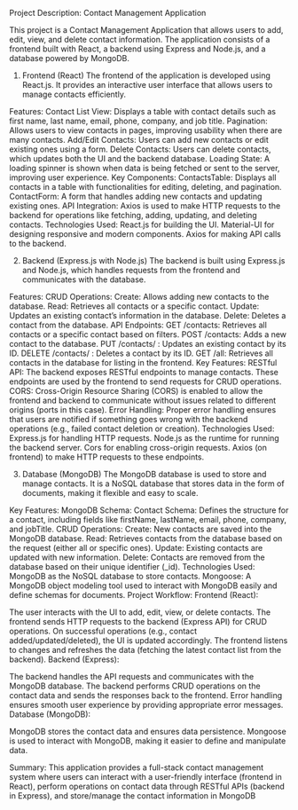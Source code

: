 Project Description: Contact Management Application


This project is a Contact Management Application that allows users to add, edit, view, and delete contact information. The application consists of a frontend built with React, a backend using Express and Node.js, and a database powered by MongoDB.



1. Frontend (React)
The frontend of the application is developed using React.js. It provides an interactive user interface that allows users to manage contacts efficiently.

Features:
Contact List View: Displays a table with contact details such as first name, last name, email, phone, company, and job title.
Pagination: Allows users to view contacts in pages, improving usability when there are many contacts.
Add/Edit Contacts: Users can add new contacts or edit existing ones using a form.
Delete Contacts: Users can delete contacts, which updates both the UI and the backend database.
Loading State: A loading spinner is shown when data is being fetched or sent to the server, improving user experience.
Key Components:
ContactsTable: Displays all contacts in a table with functionalities for editing, deleting, and pagination.
ContactForm: A form that handles adding new contacts and updating existing ones.
API Integration: Axios is used to make HTTP requests to the backend for operations like fetching, adding, updating, and deleting contacts.
Technologies Used:
React.js for building the UI.
Material-UI for designing responsive and modern components.
Axios for making API calls to the backend.



2. Backend (Express.js with Node.js)
The backend is built using Express.js and Node.js, which handles requests from the frontend and communicates with the database.

Features:
CRUD Operations:
Create: Allows adding new contacts to the database.
Read: Retrieves all contacts or a specific contact.
Update: Updates an existing contact’s information in the database.
Delete: Deletes a contact from the database.
API Endpoints:
GET /contacts: Retrieves all contacts or a specific contact based on filters.
POST /contacts: Adds a new contact to the database.
PUT /contacts/
: Updates an existing contact by its ID.
DELETE /contacts/
: Deletes a contact by its ID.
GET /all: Retrieves all contacts in the database for listing in the frontend.
Key Features:
RESTful API: The backend exposes RESTful endpoints to manage contacts. These endpoints are used by the frontend to send requests for CRUD operations.
CORS: Cross-Origin Resource Sharing (CORS) is enabled to allow the frontend and backend to communicate without issues related to different origins (ports in this case).
Error Handling: Proper error handling ensures that users are notified if something goes wrong with the backend operations (e.g., failed contact deletion or creation).
Technologies Used:
Express.js for handling HTTP requests.
Node.js as the runtime for running the backend server.
Cors for enabling cross-origin requests.
Axios (on frontend) to make HTTP requests to these endpoints.


3. Database (MongoDB)
The MongoDB database is used to store and manage contacts. It is a NoSQL database that stores data in the form of documents, making it flexible and easy to scale.

Key Features:
MongoDB Schema:
Contact Schema: Defines the structure for a contact, including fields like firstName, lastName, email, phone, company, and jobTitle.
CRUD Operations:
Create: New contacts are saved into the MongoDB database.
Read: Retrieves contacts from the database based on the request (either all or specific ones).
Update: Existing contacts are updated with new information.
Delete: Contacts are removed from the database based on their unique identifier (_id).
Technologies Used:
MongoDB as the NoSQL database to store contacts.
Mongoose: A MongoDB object modeling tool used to interact with MongoDB easily and define schemas for documents.
Project Workflow:
Frontend (React):

The user interacts with the UI to add, edit, view, or delete contacts.
The frontend sends HTTP requests to the backend (Express API) for CRUD operations.
On successful operations (e.g., contact added/updated/deleted), the UI is updated accordingly.
The frontend listens to changes and refreshes the data (fetching the latest contact list from the backend).
Backend (Express):

The backend handles the API requests and communicates with the MongoDB database.
The backend performs CRUD operations on the contact data and sends the responses back to the frontend.
Error handling ensures smooth user experience by providing appropriate error messages.
Database (MongoDB):

MongoDB stores the contact data and ensures data persistence.
Mongoose is used to interact with MongoDB, making it easier to define and manipulate data.



Summary:
This application provides a full-stack contact management system where users can interact with a user-friendly interface (frontend in React), perform operations on contact data through RESTful APIs (backend in Express), and store/manage the contact information in MongoDB
